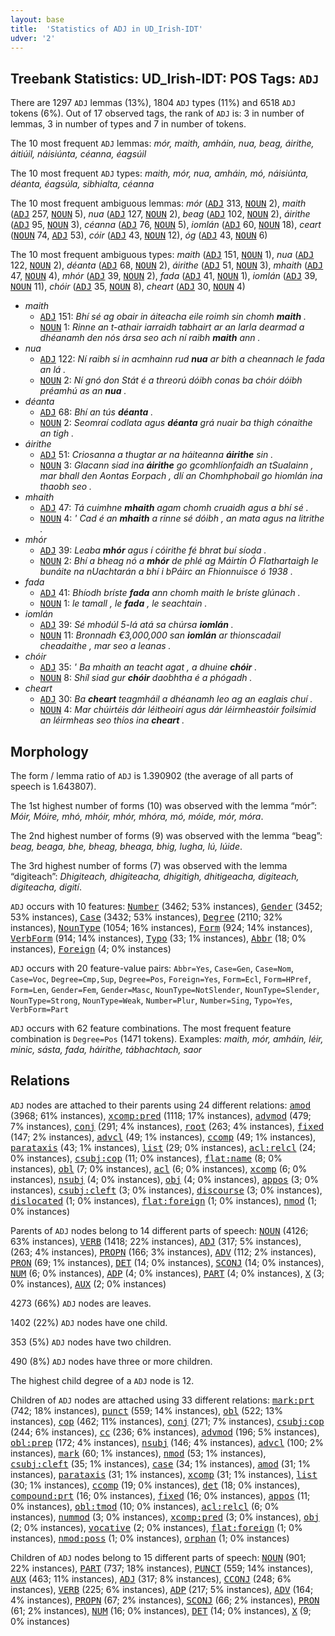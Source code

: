 ```yaml
---
layout: base
title:  'Statistics of ADJ in UD_Irish-IDT'
udver: '2'
---
```


## Treebank Statistics: UD_Irish-IDT: POS Tags: `ADJ`

There are 1297 `ADJ` lemmas (13%), 1804 `ADJ` types (11%) and 6518 `ADJ` tokens (6%).
Out of 17 observed tags, the rank of `ADJ` is: 3 in number of lemmas, 3 in number of types and 7 in number of tokens.

The 10 most frequent `ADJ` lemmas: <em>mór, maith, amháin, nua, beag, áirithe, áitiúil, náisiúnta, céanna, éagsúil</em>

The 10 most frequent `ADJ` types:  <em>maith, mór, nua, amháin, mó, náisiúnta, déanta, éagsúla, sibhialta, céanna</em>

The 10 most frequent ambiguous lemmas: <em>mór</em> (<tt><a href="ga_idt-pos-ADJ.html">ADJ</a></tt> 313, <tt><a href="ga_idt-pos-NOUN.html">NOUN</a></tt> 2), <em>maith</em> (<tt><a href="ga_idt-pos-ADJ.html">ADJ</a></tt> 257, <tt><a href="ga_idt-pos-NOUN.html">NOUN</a></tt> 5), <em>nua</em> (<tt><a href="ga_idt-pos-ADJ.html">ADJ</a></tt> 127, <tt><a href="ga_idt-pos-NOUN.html">NOUN</a></tt> 2), <em>beag</em> (<tt><a href="ga_idt-pos-ADJ.html">ADJ</a></tt> 102, <tt><a href="ga_idt-pos-NOUN.html">NOUN</a></tt> 2), <em>áirithe</em> (<tt><a href="ga_idt-pos-ADJ.html">ADJ</a></tt> 95, <tt><a href="ga_idt-pos-NOUN.html">NOUN</a></tt> 3), <em>céanna</em> (<tt><a href="ga_idt-pos-ADJ.html">ADJ</a></tt> 76, <tt><a href="ga_idt-pos-NOUN.html">NOUN</a></tt> 5), <em>iomlán</em> (<tt><a href="ga_idt-pos-ADJ.html">ADJ</a></tt> 60, <tt><a href="ga_idt-pos-NOUN.html">NOUN</a></tt> 18), <em>ceart</em> (<tt><a href="ga_idt-pos-NOUN.html">NOUN</a></tt> 74, <tt><a href="ga_idt-pos-ADJ.html">ADJ</a></tt> 53), <em>cóir</em> (<tt><a href="ga_idt-pos-ADJ.html">ADJ</a></tt> 43, <tt><a href="ga_idt-pos-NOUN.html">NOUN</a></tt> 12), <em>óg</em> (<tt><a href="ga_idt-pos-ADJ.html">ADJ</a></tt> 43, <tt><a href="ga_idt-pos-NOUN.html">NOUN</a></tt> 6)

The 10 most frequent ambiguous types:  <em>maith</em> (<tt><a href="ga_idt-pos-ADJ.html">ADJ</a></tt> 151, <tt><a href="ga_idt-pos-NOUN.html">NOUN</a></tt> 1), <em>nua</em> (<tt><a href="ga_idt-pos-ADJ.html">ADJ</a></tt> 122, <tt><a href="ga_idt-pos-NOUN.html">NOUN</a></tt> 2), <em>déanta</em> (<tt><a href="ga_idt-pos-ADJ.html">ADJ</a></tt> 68, <tt><a href="ga_idt-pos-NOUN.html">NOUN</a></tt> 2), <em>áirithe</em> (<tt><a href="ga_idt-pos-ADJ.html">ADJ</a></tt> 51, <tt><a href="ga_idt-pos-NOUN.html">NOUN</a></tt> 3), <em>mhaith</em> (<tt><a href="ga_idt-pos-ADJ.html">ADJ</a></tt> 47, <tt><a href="ga_idt-pos-NOUN.html">NOUN</a></tt> 4), <em>mhór</em> (<tt><a href="ga_idt-pos-ADJ.html">ADJ</a></tt> 39, <tt><a href="ga_idt-pos-NOUN.html">NOUN</a></tt> 2), <em>fada</em> (<tt><a href="ga_idt-pos-ADJ.html">ADJ</a></tt> 41, <tt><a href="ga_idt-pos-NOUN.html">NOUN</a></tt> 1), <em>iomlán</em> (<tt><a href="ga_idt-pos-ADJ.html">ADJ</a></tt> 39, <tt><a href="ga_idt-pos-NOUN.html">NOUN</a></tt> 11), <em>chóir</em> (<tt><a href="ga_idt-pos-ADJ.html">ADJ</a></tt> 35, <tt><a href="ga_idt-pos-NOUN.html">NOUN</a></tt> 8), <em>cheart</em> (<tt><a href="ga_idt-pos-ADJ.html">ADJ</a></tt> 30, <tt><a href="ga_idt-pos-NOUN.html">NOUN</a></tt> 4)


* <em>maith</em>
  * <tt><a href="ga_idt-pos-ADJ.html">ADJ</a></tt> 151: <em>Bhí sé ag obair in áiteacha eile roimh sin chomh <b>maith</b> .</em>
  * <tt><a href="ga_idt-pos-NOUN.html">NOUN</a></tt> 1: <em>Rinne an t-athair iarraidh tabhairt ar an Iarla dearmad a dhéanamh den nós ársa seo ach ní raibh <b>maith</b> ann .</em>
* <em>nua</em>
  * <tt><a href="ga_idt-pos-ADJ.html">ADJ</a></tt> 122: <em>Ní raibh sí in acmhainn rud <b>nua</b> ar bith a cheannach le fada an lá .</em>
  * <tt><a href="ga_idt-pos-NOUN.html">NOUN</a></tt> 2: <em>Ní gnó don Stát é a threorú dóibh conas ba chóir dóibh préamhú as an <b>nua</b> .</em>
* <em>déanta</em>
  * <tt><a href="ga_idt-pos-ADJ.html">ADJ</a></tt> 68: <em>Bhí an tús <b>déanta</b> .</em>
  * <tt><a href="ga_idt-pos-NOUN.html">NOUN</a></tt> 2: <em>Seomraí codlata agus <b>déanta</b> grá nuair ba thigh cónaithe an tigh .</em>
* <em>áirithe</em>
  * <tt><a href="ga_idt-pos-ADJ.html">ADJ</a></tt> 51: <em>Criosanna a thugtar ar na háiteanna <b>áirithe</b> sin .</em>
  * <tt><a href="ga_idt-pos-NOUN.html">NOUN</a></tt> 3: <em>Glacann siad ina <b>áirithe</b> go gcomhlíonfaidh an tSualainn , mar bhall den Aontas Eorpach , dlí an Chomhphobail go hiomlán ina thaobh seo .</em>
* <em>mhaith</em>
  * <tt><a href="ga_idt-pos-ADJ.html">ADJ</a></tt> 47: <em>Tá cuimhne <b>mhaith</b> agam chomh cruaidh agus a bhí sé .</em>
  * <tt><a href="ga_idt-pos-NOUN.html">NOUN</a></tt> 4: <em>' Cad é an <b>mhaith</b> a rinne sé dóibh , an mata agus na litrithe .</em>
* <em>mhór</em>
  * <tt><a href="ga_idt-pos-ADJ.html">ADJ</a></tt> 39: <em>Leaba <b>mhór</b> agus í cóirithe fé bhrat buí síoda .</em>
  * <tt><a href="ga_idt-pos-NOUN.html">NOUN</a></tt> 2: <em>Bhí a bheag nó a <b>mhór</b> de phlé ag Máirtín Ó Flathartaigh le bunáite na nUachtarán a bhí i bPáirc an Fhionnuisce ó 1938 .</em>
* <em>fada</em>
  * <tt><a href="ga_idt-pos-ADJ.html">ADJ</a></tt> 41: <em>Bhíodh bríste <b>fada</b> ann chomh maith le bríste glúnach .</em>
  * <tt><a href="ga_idt-pos-NOUN.html">NOUN</a></tt> 1: <em>le tamall , le <b>fada</b> , le seachtain .</em>
* <em>iomlán</em>
  * <tt><a href="ga_idt-pos-ADJ.html">ADJ</a></tt> 39: <em>Sé mhodúl 5-lá atá sa chúrsa <b>iomlán</b> .</em>
  * <tt><a href="ga_idt-pos-NOUN.html">NOUN</a></tt> 11: <em>Bronnadh €3,000,000 san <b>iomlán</b> ar thionscadail cheadaithe , mar seo a leanas .</em>
* <em>chóir</em>
  * <tt><a href="ga_idt-pos-ADJ.html">ADJ</a></tt> 35: <em>' Ba mhaith an teacht agat , a dhuine <b>chóir</b> .</em>
  * <tt><a href="ga_idt-pos-NOUN.html">NOUN</a></tt> 8: <em>Shíl siad gur <b>chóir</b> daobhtha é a phógadh .</em>
* <em>cheart</em>
  * <tt><a href="ga_idt-pos-ADJ.html">ADJ</a></tt> 30: <em>Ba <b>cheart</b> teagmháil a dhéanamh leo ag an eaglais chuí .</em>
  * <tt><a href="ga_idt-pos-NOUN.html">NOUN</a></tt> 4: <em>Mar chúirtéis dár léitheoirí agus dár léirmheastóir foilsímid an léirmheas seo thíos ina <b>cheart</b> .</em>

## Morphology

The form / lemma ratio of `ADJ` is 1.390902 (the average of all parts of speech is 1.643807).

The 1st highest number of forms (10) was observed with the lemma “mór”: <em>Móir, Móire, mhó, mhóir, mhór, mhóra, mó, móide, mór, móra</em>.

The 2nd highest number of forms (9) was observed with the lemma “beag”: <em>beag, beaga, bhe, bheag, bheaga, bhig, lugha, lú, lúide</em>.

The 3rd highest number of forms (7) was observed with the lemma “digiteach”: <em>Dhigiteach, dhigiteacha, dhigitigh, dhitigeacha, digiteach, digiteacha, digití</em>.

`ADJ` occurs with 10 features: <tt><a href="ga_idt-feat-Number.html">Number</a></tt> (3462; 53% instances), <tt><a href="ga_idt-feat-Gender.html">Gender</a></tt> (3452; 53% instances), <tt><a href="ga_idt-feat-Case.html">Case</a></tt> (3432; 53% instances), <tt><a href="ga_idt-feat-Degree.html">Degree</a></tt> (2110; 32% instances), <tt><a href="ga_idt-feat-NounType.html">NounType</a></tt> (1054; 16% instances), <tt><a href="ga_idt-feat-Form.html">Form</a></tt> (924; 14% instances), <tt><a href="ga_idt-feat-VerbForm.html">VerbForm</a></tt> (914; 14% instances), <tt><a href="ga_idt-feat-Typo.html">Typo</a></tt> (33; 1% instances), <tt><a href="ga_idt-feat-Abbr.html">Abbr</a></tt> (18; 0% instances), <tt><a href="ga_idt-feat-Foreign.html">Foreign</a></tt> (4; 0% instances)

`ADJ` occurs with 20 feature-value pairs: `Abbr=Yes`, `Case=Gen`, `Case=Nom`, `Case=Voc`, `Degree=Cmp,Sup`, `Degree=Pos`, `Foreign=Yes`, `Form=Ecl`, `Form=HPref`, `Form=Len`, `Gender=Fem`, `Gender=Masc`, `NounType=NotSlender`, `NounType=Slender`, `NounType=Strong`, `NounType=Weak`, `Number=Plur`, `Number=Sing`, `Typo=Yes`, `VerbForm=Part`

`ADJ` occurs with 62 feature combinations.
The most frequent feature combination is `Degree=Pos` (1471 tokens).
Examples: <em>maith, mór, amháin, léir, minic, sásta, fada, háirithe, tábhachtach, saor</em>


## Relations

`ADJ` nodes are attached to their parents using 24 different relations: <tt><a href="ga_idt-dep-amod.html">amod</a></tt> (3968; 61% instances), <tt><a href="ga_idt-dep-xcomp-pred.html">xcomp:pred</a></tt> (1118; 17% instances), <tt><a href="ga_idt-dep-advmod.html">advmod</a></tt> (479; 7% instances), <tt><a href="ga_idt-dep-conj.html">conj</a></tt> (291; 4% instances), <tt><a href="ga_idt-dep-root.html">root</a></tt> (263; 4% instances), <tt><a href="ga_idt-dep-fixed.html">fixed</a></tt> (147; 2% instances), <tt><a href="ga_idt-dep-advcl.html">advcl</a></tt> (49; 1% instances), <tt><a href="ga_idt-dep-ccomp.html">ccomp</a></tt> (49; 1% instances), <tt><a href="ga_idt-dep-parataxis.html">parataxis</a></tt> (43; 1% instances), <tt><a href="ga_idt-dep-list.html">list</a></tt> (29; 0% instances), <tt><a href="ga_idt-dep-acl-relcl.html">acl:relcl</a></tt> (24; 0% instances), <tt><a href="ga_idt-dep-csubj-cop.html">csubj:cop</a></tt> (11; 0% instances), <tt><a href="ga_idt-dep-flat-name.html">flat:name</a></tt> (8; 0% instances), <tt><a href="ga_idt-dep-obl.html">obl</a></tt> (7; 0% instances), <tt><a href="ga_idt-dep-acl.html">acl</a></tt> (6; 0% instances), <tt><a href="ga_idt-dep-xcomp.html">xcomp</a></tt> (6; 0% instances), <tt><a href="ga_idt-dep-nsubj.html">nsubj</a></tt> (4; 0% instances), <tt><a href="ga_idt-dep-obj.html">obj</a></tt> (4; 0% instances), <tt><a href="ga_idt-dep-appos.html">appos</a></tt> (3; 0% instances), <tt><a href="ga_idt-dep-csubj-cleft.html">csubj:cleft</a></tt> (3; 0% instances), <tt><a href="ga_idt-dep-discourse.html">discourse</a></tt> (3; 0% instances), <tt><a href="ga_idt-dep-dislocated.html">dislocated</a></tt> (1; 0% instances), <tt><a href="ga_idt-dep-flat-foreign.html">flat:foreign</a></tt> (1; 0% instances), <tt><a href="ga_idt-dep-nmod.html">nmod</a></tt> (1; 0% instances)

Parents of `ADJ` nodes belong to 14 different parts of speech: <tt><a href="ga_idt-pos-NOUN.html">NOUN</a></tt> (4126; 63% instances), <tt><a href="ga_idt-pos-VERB.html">VERB</a></tt> (1418; 22% instances), <tt><a href="ga_idt-pos-ADJ.html">ADJ</a></tt> (317; 5% instances),  (263; 4% instances), <tt><a href="ga_idt-pos-PROPN.html">PROPN</a></tt> (166; 3% instances), <tt><a href="ga_idt-pos-ADV.html">ADV</a></tt> (112; 2% instances), <tt><a href="ga_idt-pos-PRON.html">PRON</a></tt> (69; 1% instances), <tt><a href="ga_idt-pos-DET.html">DET</a></tt> (14; 0% instances), <tt><a href="ga_idt-pos-SCONJ.html">SCONJ</a></tt> (14; 0% instances), <tt><a href="ga_idt-pos-NUM.html">NUM</a></tt> (6; 0% instances), <tt><a href="ga_idt-pos-ADP.html">ADP</a></tt> (4; 0% instances), <tt><a href="ga_idt-pos-PART.html">PART</a></tt> (4; 0% instances), <tt><a href="ga_idt-pos-X.html">X</a></tt> (3; 0% instances), <tt><a href="ga_idt-pos-AUX.html">AUX</a></tt> (2; 0% instances)

4273 (66%) `ADJ` nodes are leaves.

1402 (22%) `ADJ` nodes have one child.

353 (5%) `ADJ` nodes have two children.

490 (8%) `ADJ` nodes have three or more children.

The highest child degree of a `ADJ` node is 12.

Children of `ADJ` nodes are attached using 33 different relations: <tt><a href="ga_idt-dep-mark-prt.html">mark:prt</a></tt> (742; 18% instances), <tt><a href="ga_idt-dep-punct.html">punct</a></tt> (559; 14% instances), <tt><a href="ga_idt-dep-obl.html">obl</a></tt> (522; 13% instances), <tt><a href="ga_idt-dep-cop.html">cop</a></tt> (462; 11% instances), <tt><a href="ga_idt-dep-conj.html">conj</a></tt> (271; 7% instances), <tt><a href="ga_idt-dep-csubj-cop.html">csubj:cop</a></tt> (244; 6% instances), <tt><a href="ga_idt-dep-cc.html">cc</a></tt> (236; 6% instances), <tt><a href="ga_idt-dep-advmod.html">advmod</a></tt> (196; 5% instances), <tt><a href="ga_idt-dep-obl-prep.html">obl:prep</a></tt> (172; 4% instances), <tt><a href="ga_idt-dep-nsubj.html">nsubj</a></tt> (146; 4% instances), <tt><a href="ga_idt-dep-advcl.html">advcl</a></tt> (100; 2% instances), <tt><a href="ga_idt-dep-mark.html">mark</a></tt> (60; 1% instances), <tt><a href="ga_idt-dep-nmod.html">nmod</a></tt> (53; 1% instances), <tt><a href="ga_idt-dep-csubj-cleft.html">csubj:cleft</a></tt> (35; 1% instances), <tt><a href="ga_idt-dep-case.html">case</a></tt> (34; 1% instances), <tt><a href="ga_idt-dep-amod.html">amod</a></tt> (31; 1% instances), <tt><a href="ga_idt-dep-parataxis.html">parataxis</a></tt> (31; 1% instances), <tt><a href="ga_idt-dep-xcomp.html">xcomp</a></tt> (31; 1% instances), <tt><a href="ga_idt-dep-list.html">list</a></tt> (30; 1% instances), <tt><a href="ga_idt-dep-ccomp.html">ccomp</a></tt> (19; 0% instances), <tt><a href="ga_idt-dep-det.html">det</a></tt> (18; 0% instances), <tt><a href="ga_idt-dep-compound-prt.html">compound:prt</a></tt> (16; 0% instances), <tt><a href="ga_idt-dep-fixed.html">fixed</a></tt> (16; 0% instances), <tt><a href="ga_idt-dep-appos.html">appos</a></tt> (11; 0% instances), <tt><a href="ga_idt-dep-obl-tmod.html">obl:tmod</a></tt> (10; 0% instances), <tt><a href="ga_idt-dep-acl-relcl.html">acl:relcl</a></tt> (6; 0% instances), <tt><a href="ga_idt-dep-nummod.html">nummod</a></tt> (3; 0% instances), <tt><a href="ga_idt-dep-xcomp-pred.html">xcomp:pred</a></tt> (3; 0% instances), <tt><a href="ga_idt-dep-obj.html">obj</a></tt> (2; 0% instances), <tt><a href="ga_idt-dep-vocative.html">vocative</a></tt> (2; 0% instances), <tt><a href="ga_idt-dep-flat-foreign.html">flat:foreign</a></tt> (1; 0% instances), <tt><a href="ga_idt-dep-nmod-poss.html">nmod:poss</a></tt> (1; 0% instances), <tt><a href="ga_idt-dep-orphan.html">orphan</a></tt> (1; 0% instances)

Children of `ADJ` nodes belong to 15 different parts of speech: <tt><a href="ga_idt-pos-NOUN.html">NOUN</a></tt> (901; 22% instances), <tt><a href="ga_idt-pos-PART.html">PART</a></tt> (737; 18% instances), <tt><a href="ga_idt-pos-PUNCT.html">PUNCT</a></tt> (559; 14% instances), <tt><a href="ga_idt-pos-AUX.html">AUX</a></tt> (463; 11% instances), <tt><a href="ga_idt-pos-ADJ.html">ADJ</a></tt> (317; 8% instances), <tt><a href="ga_idt-pos-CCONJ.html">CCONJ</a></tt> (248; 6% instances), <tt><a href="ga_idt-pos-VERB.html">VERB</a></tt> (225; 6% instances), <tt><a href="ga_idt-pos-ADP.html">ADP</a></tt> (217; 5% instances), <tt><a href="ga_idt-pos-ADV.html">ADV</a></tt> (164; 4% instances), <tt><a href="ga_idt-pos-PROPN.html">PROPN</a></tt> (67; 2% instances), <tt><a href="ga_idt-pos-SCONJ.html">SCONJ</a></tt> (66; 2% instances), <tt><a href="ga_idt-pos-PRON.html">PRON</a></tt> (61; 2% instances), <tt><a href="ga_idt-pos-NUM.html">NUM</a></tt> (16; 0% instances), <tt><a href="ga_idt-pos-DET.html">DET</a></tt> (14; 0% instances), <tt><a href="ga_idt-pos-X.html">X</a></tt> (9; 0% instances)

